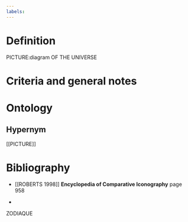 ```yaml
---
labels: 
---
```


# Definition
PICTURE:diagram OF THE UNIVERSE
# Criteria and general notes
# Ontology

## Hypernym
[[PICTURE]]
# Bibliography
- [[ROBERTS 1998]]
**Encyclopedia of Comparative Iconography** page 958

- 
ZODIAQUE